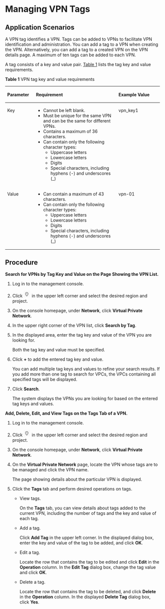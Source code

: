 # Managing VPN Tags<a name="vpn_04_0800"></a>

## Application Scenarios<a name="section51463883214456"></a>

A VPN tag identifies a VPN. Tags can be added to VPNs to facilitate VPN identification and administration. You can add a tag to a VPN when creating the VPN. Alternatively, you can add a tag to a created VPN on the VPN details page. A maximum of ten tags can be added to each VPN.

A tag consists of a key and value pair.  [Table 1](#en-us_topic_0013859511_table1794599823119)  lists the tag key and value requirements.

**Table  1**  VPN tag key and value requirements

<a name="en-us_topic_0013859511_table1794599823119"></a>
<table><thead align="left"><tr id="en-us_topic_0013859511_row2997812223119"><th class="cellrowborder" valign="top" width="18.54%" id="mcps1.2.4.1.1"><p id="en-us_topic_0013859511_p4367076523119"><a name="en-us_topic_0013859511_p4367076523119"></a><a name="en-us_topic_0013859511_p4367076523119"></a><strong id="b842352706184931"><a name="b842352706184931"></a><a name="b842352706184931"></a>Parameter</strong></p>
</th>
<th class="cellrowborder" valign="top" width="53.39%" id="mcps1.2.4.1.2"><p id="en-us_topic_0013859511_p4767111023119"><a name="en-us_topic_0013859511_p4767111023119"></a><a name="en-us_topic_0013859511_p4767111023119"></a><strong id="b842352706171418"><a name="b842352706171418"></a><a name="b842352706171418"></a>Requirement</strong></p>
</th>
<th class="cellrowborder" valign="top" width="28.07%" id="mcps1.2.4.1.3"><p id="en-us_topic_0013859511_p3615470723119"><a name="en-us_topic_0013859511_p3615470723119"></a><a name="en-us_topic_0013859511_p3615470723119"></a><strong id="b84235270610336"><a name="b84235270610336"></a><a name="b84235270610336"></a>Example Value</strong></p>
</th>
</tr>
</thead>
<tbody><tr id="en-us_topic_0013859511_row5695691323119"><td class="cellrowborder" valign="top" width="18.54%" headers="mcps1.2.4.1.1 "><p id="en-us_topic_0013859511_p5010724023119"><a name="en-us_topic_0013859511_p5010724023119"></a><a name="en-us_topic_0013859511_p5010724023119"></a>Key</p>
</td>
<td class="cellrowborder" valign="top" width="53.39%" headers="mcps1.2.4.1.2 "><a name="ub2cf5f68e02742d49e3f8d80289eab77"></a><a name="ub2cf5f68e02742d49e3f8d80289eab77"></a><ul id="ub2cf5f68e02742d49e3f8d80289eab77"><li>Cannot be left blank.</li><li>Must be unique for the same VPN and can be the same for different VPNs.</li><li>Contains a maximum of 36 characters.</li><li>Can contain only the following character types:<a name="uccb317c6616b4445aa84b125e5aa017f"></a><a name="uccb317c6616b4445aa84b125e5aa017f"></a><ul id="uccb317c6616b4445aa84b125e5aa017f"><li>Uppercase letters</li><li>Lowercase letters</li><li>Digits</li><li>Special characters, including hyphens (-) and underscores (_)</li></ul>
</li></ul>
</td>
<td class="cellrowborder" valign="top" width="28.07%" headers="mcps1.2.4.1.3 "><p id="en-us_topic_0013859511_p5438834323119"><a name="en-us_topic_0013859511_p5438834323119"></a><a name="en-us_topic_0013859511_p5438834323119"></a>vpn_key1</p>
</td>
</tr>
<tr id="en-us_topic_0013859511_row1973304523119"><td class="cellrowborder" valign="top" width="18.54%" headers="mcps1.2.4.1.1 "><p id="en-us_topic_0013859511_p5487280123119"><a name="en-us_topic_0013859511_p5487280123119"></a><a name="en-us_topic_0013859511_p5487280123119"></a>Value</p>
</td>
<td class="cellrowborder" valign="top" width="53.39%" headers="mcps1.2.4.1.2 "><a name="u463eb9034f3d456b81073b15ba62f102"></a><a name="u463eb9034f3d456b81073b15ba62f102"></a><ul id="u463eb9034f3d456b81073b15ba62f102"><li>Can contain a maximum of 43 characters.</li><li>Can contain only the following character types:<a name="ub74c759faad544c3b4428accc9c42b80"></a><a name="ub74c759faad544c3b4428accc9c42b80"></a><ul id="ub74c759faad544c3b4428accc9c42b80"><li>Uppercase letters</li><li>Lowercase letters</li><li>Digits</li><li>Special characters, including hyphens (-) and underscores (_)</li></ul>
</li></ul>
</td>
<td class="cellrowborder" valign="top" width="28.07%" headers="mcps1.2.4.1.3 "><p id="en-us_topic_0013859511_p4850087723119"><a name="en-us_topic_0013859511_p4850087723119"></a><a name="en-us_topic_0013859511_p4850087723119"></a>vpn-01</p>
</td>
</tr>
</tbody>
</table>

## **Procedure**<a name="section4374728222113"></a>

**Search for VPNs by Tag Key and Value on the Page Showing the VPN List.**

1.  Log in to the management console.
2.  Click  ![](figures/icon-region.png)  in the upper left corner and select the desired region and project.
3.  On the console homepage, under  **Network**, click  **Virtual Private Network**.
4.  In the upper right corner of the VPN list, click  **Search by Tag**.
5.  In the displayed area, enter the tag key and value of the VPN you are looking for.

    Both the tag key and value must be specified.

6.  Click  **+**  to add the entered tag key and value.

    You can add multiple tag keys and values to refine your search results. If you add more than one tag to search for VPCs, the VPCs containing all specified tags will be displayed.

7.  Click  **Search**.

    The system displays the VPNs you are looking for based on the entered tag keys and values. 


**Add, Delete, Edit, and View Tags on the Tags Tab of a VPN.**

1.  Log in to the management console.
2.  Click  ![](figures/icon-region.png)  in the upper left corner and select the desired region and project.
3.  On the console homepage, under  **Network**, click  **Virtual Private Network**.
4.  On the  **Virtual Private Network**  page, locate the VPN whose tags are to be managed and click the VPN name.

    The page showing details about the particular VPN is displayed.

5.  Click the  **Tags**  tab and perform desired operations on tags.
    -   View tags.

        On the  **Tags**  tab, you can view details about tags added to the current VPN, including the number of tags and the key and value of each tag.

    -   Add a tag.

        Click  **Add Tag**  in the upper left corner. In the displayed dialog box, enter the key and value of the tag to be added, and click  **OK**.

    -   Edit a tag.

        Locate the row that contains the tag to be edited and click  **Edit**  in the  **Operation**  column. In the  **Edit Tag**  dialog box, change the tag value and click  **OK**.

    -   Delete a tag.

        Locate the row that contains the tag to be deleted, and click  **Delete**  in the  **Operation**  column. In the displayed  **Delete Tag**  dialog box, click  **Yes**.



